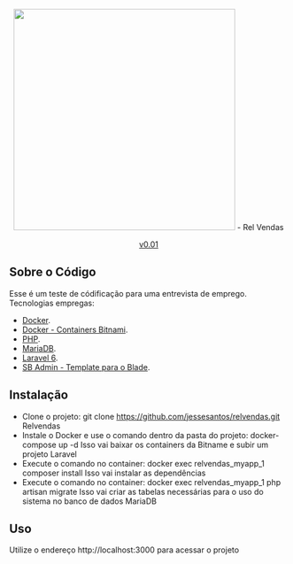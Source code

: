 <p align="center"><img src="https://res.cloudinary.com/dtfbvvkyp/image/upload/v1566331377/laravel-logolockup-cmyk-red.svg" width="400"> - Rel Vendas</p>

<p align="center">
<a href="#">v0.01</a>
</p>

## Sobre o Código

Esse é um teste de códificação para uma entrevista de emprego.
Tecnologias empregas:

- [Docker](https://docs.docker.com).
- [Docker - Containers Bitnami](https://bitnami.com/stacks/containers).
- [PHP](https://laravel.com/docs/container).
- [MariaDB](https://mariadb.org).
- [Laravel 6](https://laravel.com/docs/6.x/).
- [SB Admin - Template para o Blade](https://startbootstrap.com/templates/sb-admin/).

## Instalação

 - Clone o projeto: git clone https://github.com/jessesantos/relvendas.git Relvendas
 - Instale o Docker e use o comando dentro da pasta do projeto: docker-compose up -d
    Isso vai baixar os containers da Bitname e subir um projeto Laravel
 - Execute o comando no container: docker exec relvendas_myapp_1 composer install
    Isso vai instalar as dependências
 - Execute o comando no container: docker exec relvendas_myapp_1 php artisan migrate
    Isso vai criar as tabelas necessárias para o uso do sistema no banco de dados MariaDB

## Uso

Utilize o endereço http://localhost:3000 para acessar o projeto